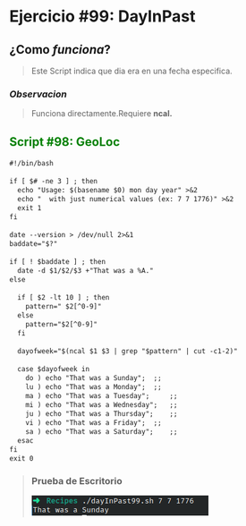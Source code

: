 # Ejercicio #99: DayInPast

## ¿Como _funciona_?

> Este Script indica que dia era en una fecha especifica.
>
> 
### _Observacion_ ###
> Funciona directamente.Requiere **ncal.**
> 
## <span style="color:green">Script #98: GeoLoc </span> ##

```shell
#!/bin/bash

if [ $# -ne 3 ] ; then
  echo "Usage: $(basename $0) mon day year" >&2
  echo "  with just numerical values (ex: 7 7 1776)" >&2
  exit 1
fi

date --version > /dev/null 2>&1 	
baddate="$?"				

if [ ! $baddate ] ; then
  date -d $1/$2/$3 +"That was a %A."
else

  if [ $2 -lt 10 ] ; then
    pattern=" $2[^0-9]"
  else
    pattern="$2[^0-9]"
  fi

  dayofweek="$(ncal $1 $3 | grep "$pattern" | cut -c1-2)"

  case $dayofweek in 
    do ) echo "That was a Sunday"; 	;;
    lu ) echo "That was a Monday"; 	;;
    ma ) echo "That was a Tuesday"; 	;;
    mi ) echo "That was a Wednesday"; 	;;
    ju ) echo "That was a Thursday"; 	;;
    vi ) echo "That was a Friday"; 	;;
    sa ) echo "That was a Saturday"; 	;;
  esac
fi
exit 0
```

> ### Prueba de Escritorio ###
> ![1](99.png)